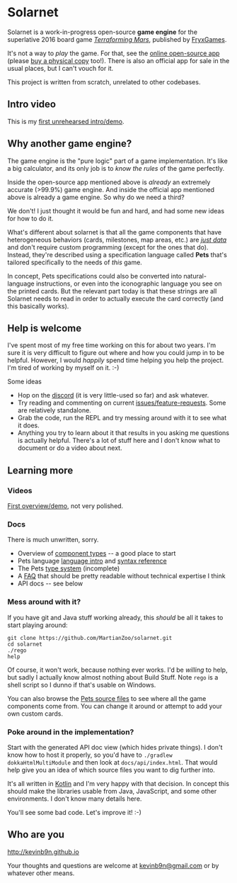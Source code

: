 # Solarnet

Solarnet is a work-in-progress open-source **game engine** for the superlative 2016 board game *[Terraforming Mars](https://www.amazon.com/Indie-Boards-Cards-Terraforming-Board/dp/B01GSYA4K2)*, published by [FryxGames](http://fryxgames.se).

It's not a way to *play* the game. For that, see the [online open-source app](http://terraforming-mars.herokuapp.com) (please [buy a physical copy](https://www.amazon.com/Indie-Boards-Cards-Terraforming-Board/dp/B01GSYA4K2) too!). There is also an official app for sale in the usual places, but I can't vouch for it.

This project is written from scratch, unrelated to other codebases.

## Intro video

This is my [first unrehearsed intro/demo](https://www.youtube.com/watch?v=btCLcFLvV2I).

## Why another game engine?

The game engine is the "pure logic" part of a game implementation. It's like a big calculator, and its only job is to *know the rules* of the game perfectly.

Inside the open-source app mentioned above is *already* an extremely accurate (>99.9%) game engine. And inside the official app mentioned above is already a game engine. So why do we need a third?

We don't! I just thought it would be fun and hard, and had some new ideas for how to do it.

What's different about solarnet is that all the game components that have heterogeneous behaviors (cards, milestones, map areas, etc.) are *[just data](/MartianZoo/solarnet/blob/main/canon/src/main/java/dev/martianzoo/tfm/canon/cards.json5)* and don't require custom programming (except for the ones that do). Instead, they're described using a specification language called **Pets** that's tailored specifically to the needs of *this* game.

In concept, Pets specifications could also be converted into natural-language instructions, or even into the iconographic language you see on the printed cards. But the relevant part today is that these strings are all Solarnet needs to read in order to actually execute the card correctly (and this basically works).

## Help is welcome

I've spent most of my free time working on this for about two years. I'm sure it is very difficult to figure out where and how you could jump in to be helpful. However, I would *happily* spend time helping you help the project. I'm tired of working by myself on it. :-)

Some ideas

* Hop on the [discord](https://discord.com/invite/3vpKDktmde) (it is very little-used so far) and ask whatever.
* Try reading and commenting on current [issues/feature-requests](http://github.com/MartianZoo/solarnet/issues). Some are relatively standalone.
* Grab the code, run the REPL and try messing around with it to see what it does.
* Anything you try to learn about it that results in you asking me questions is actually helpful. There's a lot of stuff here and I don't know what to document or do a video about next.

## Learning more

### Videos

[First overview/demo](https://www.youtube.com/watch?v=btCLcFLvV2I), not very polished.

### Docs

There is much unwritten, sorry.

* Overview of [component types](docs/component-types.md) -- a good place to start
* Pets language [language intro](docs/language-intro.md) and [syntax reference](docs/syntax.md)
* The Pets [type system](docs/type-system.md) (incomplete)
* A [FAQ](docs/faq.md) that should be pretty readable without technical expertise I think
* API docs -- see below

### Mess around with it?

If you have git and Java stuff working already, this *should* be all it takes to start playing around:

```
git clone https://github.com/MartianZoo/solarnet.git
cd solarnet
./rego
help
```

Of course, it won't work, because nothing ever works. I'd be *willing* to help, but sadly I actually know almost nothing about Build Stuff. Note `rego` is a shell script so I dunno if that's usable on Windows.

You can also browse the [Pets source files](/MartianZoo/solarnet/tree/main/canon/src/main/java/dev/martianzoo/tfm/canon) to see where all the game components come from. You can change it around or attempt to add your own custom cards.

### Poke around in the implementation?

Start with the generated API doc view (which hides private things). I don't know how to host it properly, so you'd have to `./gradlew dokkaHtmlMultiModule` and then look at `docs/api/index.html`. That would help give you an idea of which source files you want to dig further into.

It's all written in [Kotlin](https://kotlinlang.org) and I'm very happy with that decision. In concept this should make the libraries usable from Java, JavaScript, and some other environments. I don't know many details here.

You'll see some bad code. Let's improve it! :-)

## Who are you

http://kevinb9n.github.io

Your thoughts and questions are welcome at kevinb9n@gmail.com or by whatever other means.
